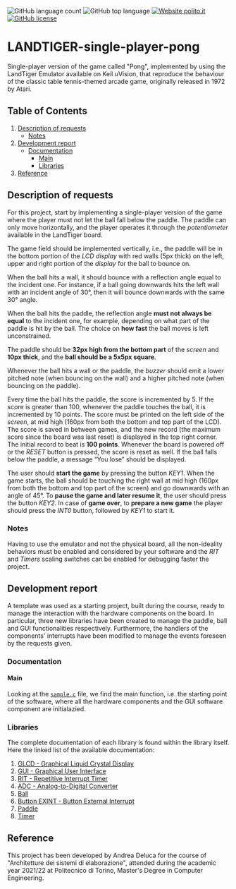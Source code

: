 ![GitHub language count](https://img.shields.io/github/languages/count/andrea-deluca/LANDTIGER-single-player-pong)
![GitHub top language](https://img.shields.io/github/languages/top/andrea-deluca/LANDTIGER-single-player-pong)
[![Website polito.it](https://img.shields.io/badge/Associated%20with-Politecnico%20di%20Torino-blue)](https://www.polito.it)
[![GitHub license](https://img.shields.io/github/license/andrea-deluca/LANDTIGER-single-player-pong)](https://github.com/andrea-deluca/LANDTIGER-single-player-pong/blob/main/LICENSE)

# LANDTIGER-single-player-pong
Single-player version of the game called "Pong", implemented by using the LandTiger Emulator available on Keil uVision, that reproduce the behaviour of the classic table tennis-themed arcade game, originally released in 1972 by Atari.

## Table of Contents
1. [Description of requests](https://github.com/andrea-deluca/LANDTIGER-single-player-pong#description-of-requests)
   - [Notes](https://github.com/andrea-deluca/LANDTIGER-single-player-pong#description-of-requests#notes)
2. [Development report](https://github.com/andrea-deluca/LANDTIGER-single-player-pong#development-report)
   - [Documentation](https://github.com/andrea-deluca/LANDTIGER-single-player-pong#development-report#documentation)
     - [Main](https://github.com/andrea-deluca/LANDTIGER-single-player-pong#development-report#documentation#main)
     - [Libraries](https://github.com/andrea-deluca/LANDTIGER-single-player-pong#development-report#documentation#libraries)
3. [Reference](https://github.com/andrea-deluca/LANDTIGER-single-player-pong#reference)

## Description of requests
For this project, start by implementing a single-player version of the game where the player must not let the ball fall below the paddle. The paddle can only move horizontally, and the player operates it through the _potentiometer_ available in the LandTiger board.

The game field should be implemented vertically, i.e., the paddle will be in the bottom portion of the _LCD display_ with red walls (5px thick) on the left, upper and right portion of the _display_ for the ball to bounce on.

When the ball hits a wall, it should bounce with a reflection angle equal to the incident one. For instance, if a ball going downwards hits the left wall with an incident angle of 30°, then it will bounce downwards with the same 30° angle.

When the ball hits the paddle, the reflection angle **must not always be equal** to the incident one, for example, depending on what part of the paddle is hit by the ball. The choice on **how fast** the ball moves is left unconstrained.

The paddle should be **32px high from the bottom part** of the _screen_ and **10px thick**, and the **ball should be a 5x5px square**.

Whenever the ball hits a wall or the paddle, the _buzzer_ should emit a lower pitched note (when bouncing on the wall) and a higher pitched note (when bouncing on the paddle).

Every time the ball hits the paddle, the score is incremented by 5. If the score is greater than 100, whenever the paddle touches the ball, it is incremented by 10 points. The score must be printed on the left side of the _screen_, at mid high (160px from both the bottom and top part of the LCD). The score is saved in between games, and the new record (the maximum score since the board was last reset) is displayed in the top right corner. The initial record to beat is **100 points**. Whenever the board is powered off or the _RESET_ button is pressed, the score is reset as well. If the ball falls below the paddle, a message “You lose” should be displayed.

The user should **start the game** by pressing the button _KEY1_. When the game starts, the ball should be touching the right wall at mid high (160px from both the bottom and top part of the screen) and go downwards with an angle of 45°. To **pause the game and later resume it**, the user should press the button _KEY2_. In case of **game over**, to **prepare a new game** the player should press the _INT0_ button, followed by _KEY1_ to start it.

### Notes
Having to use the emulator and not the physical board, all the non-ideality behaviors must be enabled and considered by your software and the _RIT_ and _Timers_ scaling switches can be enabled for debugging faster the project.

## Development report
A template was used as a starting project, built during the course, ready to manage the interaction with the hardware components on the board. In particular, three new libraries have been created to manage the paddle, ball and GUI functionalities respectively. Furthermore, the handlers of the components' interrupts have been modified to manage the events foreseen by the requests given.

### Documentation

#### Main
Looking at the [```sample.c```](https://github.com/andrea-deluca/LANDTIGER-single-player-pong/sample.c) file, we find the main function, i.e. the starting point of the software, where all the hardware components and the GUI software component are initialazied.

### Libraries
The complete documentation of each library is found within the library itself. Here the linked list of the available documentation:

1. [GLCD - Graphical Liquid Crystal Display](https://github.com/andrea-deluca/LANDTIGER-single-player-pong/GLDC)
2. [GUI - Graphical User Interface](https://github.com/andrea-deluca/LANDTIGER-single-player-pong/GUI)
3. [RIT - Repetitive Interrupt Timer](https://github.com/andrea-deluca/LANDTIGER-single-player-pong/RIT)
4. [ADC - Analog-to-Digital Converter](https://github.com/andrea-deluca/LANDTIGER-single-player-pong/adc)
5. [Ball](https://github.com/andrea-deluca/LANDTIGER-single-player-pong/ball)
6. [Button EXINT - Button External Interrupt](https://github.com/andrea-deluca/LANDTIGER-single-player-pong/button_EXINT)
7. [Paddle](https://github.com/andrea-deluca/LANDTIGER-single-player-pong/paddle)
8. [Timer](https://github.com/andrea-deluca/LANDTIGER-single-player-pong/timer)

## Reference
This project has been developed by Andrea Deluca for the course of "Architetture dei sistemi di elaborazione", attended during the academic year 2021/22 at Politecnico di Torino, Master's Degree in Computer Engineering.
